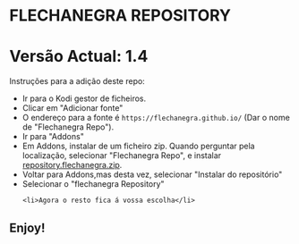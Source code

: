 # FLECHANEGRA REPOSITORY
# Versão Actual: 1.4

Instruções para a adição deste repo:


<p align="left">
  <ul>
    <li>Ir para o Kodi gestor de ficheiros.</li>
    <li>Clicar em "Adicionar fonte"</li>
    <li>O endereço para a fonte é <code>https://flechanegra.github.io/</code> (Dar o nome de "Flechanegra Repo").</li>
    <li>Ir para "Addons"</li>
    <li>Em Addons, instalar de um ficheiro zip. Quando perguntar pela localização, selecionar "Flechanegra Repo", e instalar <a href="repository.flechanegra.zip">repository.flechanegra.zip</a>.</li>
    <li>Voltar para Addons,mas desta vez, selecionar "Instalar do repositório"</li>
    <li>Selecionar o "flechanegra Repository"</li>
    
    <li>Agora o resto fica á vossa escolha</li>
  </ul>
</p>

## Enjoy!

